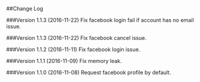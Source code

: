 ##Change Log

###Version 1.1.3 (2016-11-22)
Fix facebook login fail if account has no email issue.

###Version 1.1.3 (2016-11-22)
Fix facebook cancel issue.

###Version 1.1.2 (2016-11-11)
Fix facebook login issue.

###Version 1.1.1 (2016-11-09)
Fix memory leak.

###Version 1.1.0 (2016-11-08)
Request facebook profile by default.


